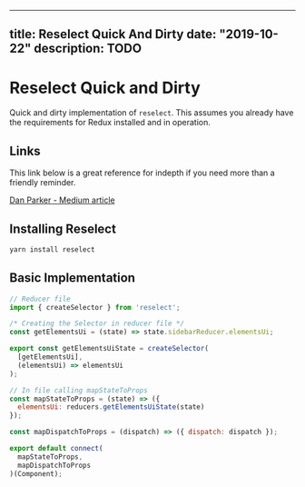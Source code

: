 
---
title: Reselect Quick And Dirty
date: "2019-10-22"
description: TODO
---

# Reselect Quick and Dirty

Quick and dirty implementation of `reselect`. This assumes you already have the requirements for Redux installed and in operation.

## Links

This link below is a great reference for indepth if you need more than a friendly reminder.

[Dan Parker - Medium article](https://medium.com/@parkerdan/react-reselect-and-redux-b34017f8194c)

## Installing Reselect

```bash
yarn install reselect
```

## Basic Implementation

```javascript
// Reducer file
import { createSelector } from 'reselect';

/* Creating the Selector in reducer file */
const getElementsUi = (state) => state.sidebarReducer.elementsUi;

export const getElementsUiState = createSelector(
  [getElementsUi],
  (elementsUi) => elementsUi
);

// In file calling mapStateToProps
const mapStateToProps = (state) => ({
  elementsUi: reducers.getElementsUiState(state)
});

const mapDispatchToProps = (dispatch) => ({ dispatch: dispatch });

export default connect(
  mapStateToProps,
  mapDispatchToProps
)(Component);
```

